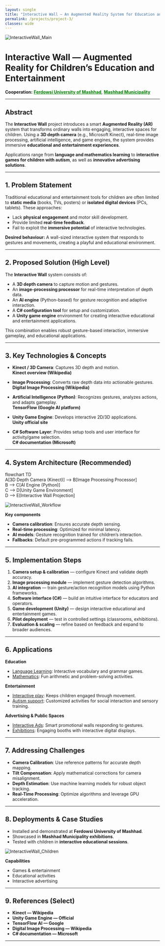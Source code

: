 ```yaml
---
layout: single
title: "Interactive Wall — An Augmented Reality System for Education and Entertainment"
permalink: /projects/project-3/
classes: wide
---
```


![InteractiveWall_Main](/assets/Projectsimages/InteractiveWall/InteractiveWall_1.jpg)

# Interactive Wall — Augmented Reality for Children’s Education and Entertainment  

**Cooperation:** <a href="https://www.um.ac.ir/" style="text-decoration:underline; color:green;" target="_blank"><strong>Ferdowsi University of Mashhad</strong></a>, <a href="https://mashhad.ir/" style="text-decoration:underline; color:green;" target="_blank"><strong>Mashhad Municipality</strong></a>

---

## Abstract  

The **Interactive Wall** project introduces a smart **Augmented Reality (AR)** system that transforms ordinary walls into engaging, interactive spaces for children. Using a **3D depth camera** (e.g., Microsoft Kinect), real-time image processing, artificial intelligence, and game engines, the system provides immersive **educational and entertainment experiences**.  

Applications range from **language and mathematics learning** to **interactive games for children with autism**, as well as **innovative advertising solutions**.  

---

## 1. Problem Statement  

Traditional educational and entertainment tools for children are often limited to **static media** (books, TVs, posters) or **isolated digital devices** (PCs, tablets). These approaches:  

- Lack **physical engagement** and motor skill development.  
- Provide limited **real-time feedback**.  
- Fail to exploit the **immersive potential** of interactive technologies.  

**Desired behaviour:** A wall-sized interactive system that responds to gestures and movements, creating a playful and educational environment.  

---

## 2. Proposed Solution (High Level)  

The **Interactive Wall** system consists of:  

- A **3D depth camera** to capture motion and gestures.  
- An **image-processing processor** for real-time interpretation of depth data.  
- An **AI engine** (Python-based) for gesture recognition and adaptive interaction.  
- A **C# configuration tool** for setup and customization.  
- A **Unity game engine** environment for creating interactive educational and entertainment applications.  

This combination enables robust gesture-based interaction, immersive gameplay, and educational applications.  

---

## 3. Key Technologies & Concepts  

- **Kinect / 3D Camera**: Captures 3D depth and motion.  
  <a href="https://en.wikipedia.org/wiki/Kinect" target="_blank" style="text-decoration:none; color:inherit;"><strong>Kinect overview (Wikipedia)</strong></a>  

- **Image Processing**: Converts raw depth data into actionable gestures.  
  <a href="https://en.wikipedia.org/wiki/Digital_image_processing" target="_blank" style="text-decoration:none; color:inherit;"><strong>Digital Image Processing (Wikipedia)</strong></a>  

- **Artificial Intelligence (Python)**: Recognizes gestures, analyzes actions, and adapts gameplay.  
  <a href="https://www.tensorflow.org/" target="_blank" style="text-decoration:none; color:inherit;"><strong>TensorFlow (Google AI platform)</strong></a>  

- **Unity Game Engine**: Develops interactive 2D/3D applications.  
  <a href="https://unity.com/" target="_blank" style="text-decoration:none; color:inherit;"><strong>Unity official site</strong></a>  

- **C# Software Layer**: Provides setup tools and user interface for activity/game selection.  
  <a href="https://learn.microsoft.com/en-us/dotnet/csharp/" target="_blank" style="text-decoration:none; color:inherit;"><strong>C# documentation (Microsoft)</strong></a>  

---

## 4. System Architecture (Recommended)  

flowchart TD  
    A[3D Depth Camera (Kinect)] --> B[Image Processing Processor]  
    B --> C[AI Engine (Python)]  
    C --> D[Unity Game Environment]  
    D --> E[Interactive Wall Projection]  

![InteractiveWall_Workflow](/assets/img/catalog-front-new.jpg)  

**Key components**  
- **Camera calibration**: Ensures accurate depth sensing.  
- **Real-time processing**: Optimized for minimal latency.  
- **AI models**: Gesture recognition trained for children’s interaction.  
- **Fallbacks**: Default pre-programmed actions if tracking fails.  

---

## 5. Implementation Steps  

1. **Camera setup & calibration** — configure Kinect and validate depth accuracy.  
2. **Image processing module** — implement gesture detection algorithms.  
3. **AI integration** — train gesture/action recognition models using Python frameworks.  
4. **Software interface (C#)** — build an intuitive interface for educators and operators.  
5. **Game development (Unity)** — design interactive educational and entertainment games.  
6. **Pilot deployment** — test in controlled settings (classrooms, exhibitions).  
7. **Evaluation & scaling** — refine based on feedback and expand to broader audiences.  

---

## 6. Applications  

**Education**  
- <u>Language Learning</u>: Interactive vocabulary and grammar games.  
- <u>Mathematics</u>: Fun arithmetic and problem-solving activities.  

**Entertainment**  
- <u>Interactive play</u>: Keeps children engaged through movement.  
- <u>Autism support</u>: Customized activities for social interaction and sensory training.  

**Advertising & Public Spaces**  
- <u>Interactive Ads</u>: Smart promotional walls responding to gestures.  
- <u>Exhibitions</u>: Engaging booths with interactive digital displays.  

---

## 7. Addressing Challenges  

- **Camera Calibration**: Use reference patterns for accurate depth mapping.  
- **Tilt Compensation**: Apply mathematical corrections for camera misalignment.  
- **Depth Estimation**: Use machine learning models for robust object tracking.  
- **Real-Time Processing**: Optimize algorithms and leverage GPU acceleration.  

---

## 8. Deployments & Case Studies  

- Installed and demonstrated at **Ferdowsi University of Mashhad**.  
- Showcased in **Mashhad Municipality exhibitions**.  
- Tested with children in **interactive educational sessions**.  

![InteractiveWall_Children](/assets/img/InteractiveWall_2.jpg)  

**Capabilities**  
- Games & entertainment  
- Educational activities  
- Interactive advertising  

---

## 9. References (Select)  

- <a href="https://en.wikipedia.org/wiki/Kinect" target="_blank" style="text-decoration:none; color:inherit;"><strong>Kinect — Wikipedia</strong></a>  
- <a href="https://unity.com/" target="_blank" style="text-decoration:none; color:inherit;"><strong>Unity Game Engine — Official</strong></a>  
- <a href="https://www.tensorflow.org/" target="_blank" style="text-decoration:none; color:inherit;"><strong>TensorFlow AI — Google</strong></a>  
- <a href="https://en.wikipedia.org/wiki/Digital_image_processing" target="_blank" style="text-decoration:none; color:inherit;"><strong>Digital Image Processing — Wikipedia</strong></a>  
- <a href="https://learn.microsoft.com/en-us/dotnet/csharp/" target="_blank" style="text-decoration:none; color:inherit;"><strong>C# documentation — Microsoft</strong></a>  

---
